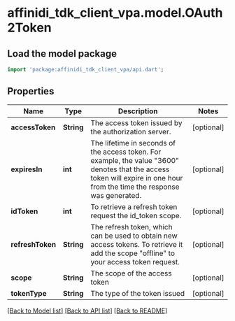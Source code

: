 # affinidi_tdk_client_vpa.model.OAuth2Token

## Load the model package

```dart
import 'package:affinidi_tdk_client_vpa/api.dart';
```

## Properties

| Name             | Type       | Description                                                                                                                                                                  | Notes      |
| ---------------- | ---------- | ---------------------------------------------------------------------------------------------------------------------------------------------------------------------------- | ---------- |
| **accessToken**  | **String** | The access token issued by the authorization server.                                                                                                                         | [optional] |
| **expiresIn**    | **int**    | The lifetime in seconds of the access token. For example, the value \"3600\" denotes that the access token will expire in one hour from the time the response was generated. | [optional] |
| **idToken**      | **int**    | To retrieve a refresh token request the id_token scope.                                                                                                                      | [optional] |
| **refreshToken** | **String** | The refresh token, which can be used to obtain new access tokens. To retrieve it add the scope \"offline\" to your access token request.                                     | [optional] |
| **scope**        | **String** | The scope of the access token                                                                                                                                                | [optional] |
| **tokenType**    | **String** | The type of the token issued                                                                                                                                                 | [optional] |

[[Back to Model list]](../README.md#documentation-for-models) [[Back to API list]](../README.md#documentation-for-api-endpoints) [[Back to README]](../README.md)
